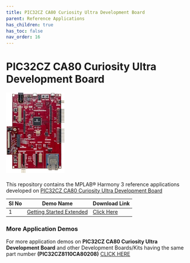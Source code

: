 ```yaml
---
title: PIC32CZ CA80 Curiosity Ultra Development Board
parent: Reference Applications
has_children: true
has_toc: false
nav_order: 16
---
```

# PIC32CZ CA80 Curiosity Ultra Development Board
<h4 align="left"> <img src = "image.jpg"> </h4>


This repository contains the MPLAB® Harmony 3 reference applications developed on [PIC32CZ CA80 Curiosity Ultra Development Board](https://www.microchip.com/en-us/development-tool/EA61X20A)   

|SI No| Demo Name | Download Link |
| --- | --- | -- |
| 1 | [Getting Started Extended](./pic32cz_ca80_getting_started_ext/readme.md) | [Click Here](https://github.com/Microchip-MPLAB-Harmony/reference_apps/releases/latest/download/pic32cz_ca80_getting_started_ext.zip) |


### More Application Demos

For more application demos on **PIC32CZ CA80 Curiosity Ultra Development Board** and other Development Boards/Kits having the same part number **(PIC32CZ8110CA80208)** <a href=" https://mplab-discover.microchip.com/v1/itemtype/com.microchip.ide.project?s0=PIC32CZ8110CA80208" target="_blank"> CLICK HERE </a>
